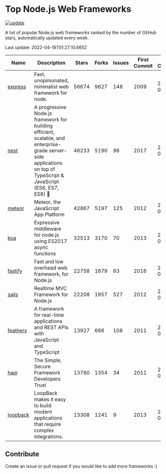 # Top Node.js Web Frameworks

[![update](https://github.com/sunnysid3up/nodejs-web-frameworks/actions/workflows/update.yml/badge.svg)](https://github.com/sunnysid3up/nodejs-web-frameworks/actions/workflows/update.yml)

A list of popular Node.js web frameworks ranked by the number of GitHub stars, automatically updated every week.

Last update: 2022-04-18T01:27:10.665Z

| Name          | Description          | Stars                     | Forks          | Issues               | First Commit        | Last Commit         | Language          |
|---------------|----------------------|---------------------------|----------------|----------------------|---------------------|---------------------|-------------------|
| [express](https://github.com/expressjs/express) | Fast, unopinionated, minimalist web framework for node. | 56674 | 9627 | 148 | 2009 | 2022-04-18 | JS |
| [nest](https://github.com/nestjs/nest) | A progressive Node.js framework for building efficient, scalable, and enterprise-grade server-side applications on top of TypeScript & JavaScript (ES6, ES7, ES8) 🚀 | 46233 | 5190 | 98 | 2017 | 2022-04-17 | TS |
| [meteor](https://github.com/meteor/meteor) | Meteor, the JavaScript App Platform | 42867 | 5197 | 125 | 2012 | 2022-04-17 | JS |
| [koa](https://github.com/koajs/koa) | Expressive middleware for node.js using ES2017 async functions | 32513 | 3170 | 70 | 2013 | 2022-04-18 | JS |
| [fastify](https://github.com/fastify/fastify) | Fast and low overhead web framework, for Node.js | 22758 | 1679 | 63 | 2016 | 2022-04-18 | JS |
| [sails](https://github.com/balderdashy/sails) | Realtime MVC Framework for Node.js | 22208 | 1957 | 527 | 2012 | 2022-04-14 | JS |
| [feathers](https://github.com/feathersjs/feathers) | A framework for real-time applications and REST APIs with JavaScript and TypeScript | 13927 | 666 | 108 | 2011 | 2022-04-15 | TS |
| [hapi](https://github.com/hapijs/hapi) | The Simple, Secure Framework Developers Trust | 13780 | 1354 | 34 | 2011 | 2022-04-17 | JS |
| [loopback](https://github.com/strongloop/loopback) | LoopBack makes it easy to build modern applications that require complex integrations. | 13308 | 1241 | 9 | 2013 | 2022-04-18 | JS |

## Contribute 

Create an issue or pull request if you would like to add more frameworks :)